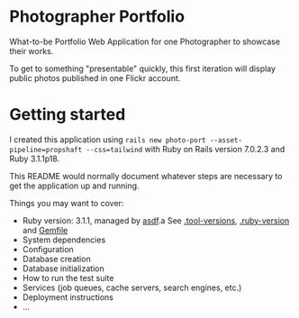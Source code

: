 # Photographer Portfolio

What-to-be Portfolio Web Application for one Photographer to showcase their works.

To get to something "presentable" quickly, this first iteration will display public photos
published in one Flickr account.

# Getting started

I created this application using `rails new photo-port --asset-pipeline=propshaft
--css=tailwind` with Ruby on Rails version 7.0.2.3 and Ruby 3.1.1p18.

This README would normally document whatever steps are necessary to get the
application up and running.

Things you may want to cover:

* Ruby version: 3.1.1, managed by [asdf](https://asdf-vm.com/).a See
  [.tool-versions](.tool-versions), [.ruby-version](.ruby-version) and
  [Gemfile](Gemfile)
* System dependencies
* Configuration
* Database creation
* Database initialization
* How to run the test suite
* Services (job queues, cache servers, search engines, etc.)
* Deployment instructions
* ...
